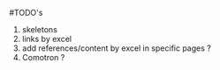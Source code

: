 #TODO's
1. skeletons
2. links by excel
3. add references/content by excel in specific pages ?
4. Comotron ?